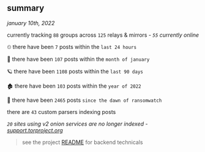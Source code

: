 
## summary
_january 10th, 2022_

currently tracking `88` groups across `125` relays & mirrors - _`55` currently online_

⏲ there have been `7` posts within the `last 24 hours`

🦈 there have been `107` posts within the `month of january`

🪐 there have been `1108` posts within the `last 90 days`

🏚 there have been `103` posts within the `year of 2022`

🦕 there have been `2465` posts `since the dawn of ransomwatch`

there are `43` custom parsers indexing posts

_`20` sites using v2 onion services are no longer indexed - [support.torproject.org](https://support.torproject.org/onionservices/v2-deprecation/)_

> see the project [README](https://github.com/thetanz/ransomwatch#ransomwatch--) for backend technicals
